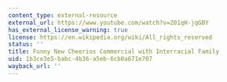 ```yaml
---
content_type: external-resource
external_url: https://www.youtube.com/watch?v=Z01qH-jqGBY
has_external_license_warning: true
license: https://en.wikipedia.org/wiki/All_rights_reserved
status: ''
title: Funny New Cheerios Commercial with Interracial Family
uid: 1b3ce3e5-babc-4b36-a5eb-6cb0a671e707
wayback_url: ''
---
```

